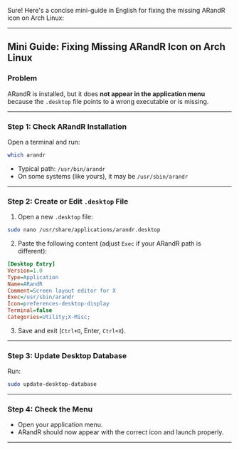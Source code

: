 Sure! Here's a concise mini-guide in English for fixing the missing ARandR icon on Arch Linux:

---

## **Mini Guide: Fixing Missing ARandR Icon on Arch Linux**

### **Problem**

ARandR is installed, but it does **not appear in the application menu** because the `.desktop` file points to a wrong executable or is missing.

---

### **Step 1: Check ARandR Installation**

Open a terminal and run:

```bash
which arandr
```

* Typical path: `/usr/bin/arandr`
* On some systems (like yours), it may be `/usr/sbin/arandr`

---

### **Step 2: Create or Edit `.desktop` File**

1. Open a new `.desktop` file:

```bash
sudo nano /usr/share/applications/arandr.desktop
```

2. Paste the following content (adjust `Exec` if your ARandR path is different):

```ini
[Desktop Entry]
Version=1.0
Type=Application
Name=ARandR
Comment=Screen layout editor for X
Exec=/usr/sbin/arandr
Icon=preferences-desktop-display
Terminal=false
Categories=Utility;X-Misc;
```

3. Save and exit (`Ctrl+O`, Enter, `Ctrl+X`).

---

### **Step 3: Update Desktop Database**

Run:

```bash
sudo update-desktop-database
```

---

### **Step 4: Check the Menu**

* Open your application menu.
* ARandR should now appear with the correct icon and launch properly.

---
